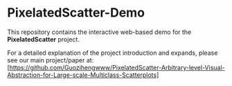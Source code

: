 # PixelatedScatter-Demo

This repository contains the interactive web-based demo for the **PixelatedScatter** project.

For a detailed explanation of the project introduction and expands, please see our main project/paper at: [https://github.com/Guozihengwww/PixelatedScatter-Arbitrary-level-Visual-Abstraction-for-Large-scale-Multiclass-Scatterplots]